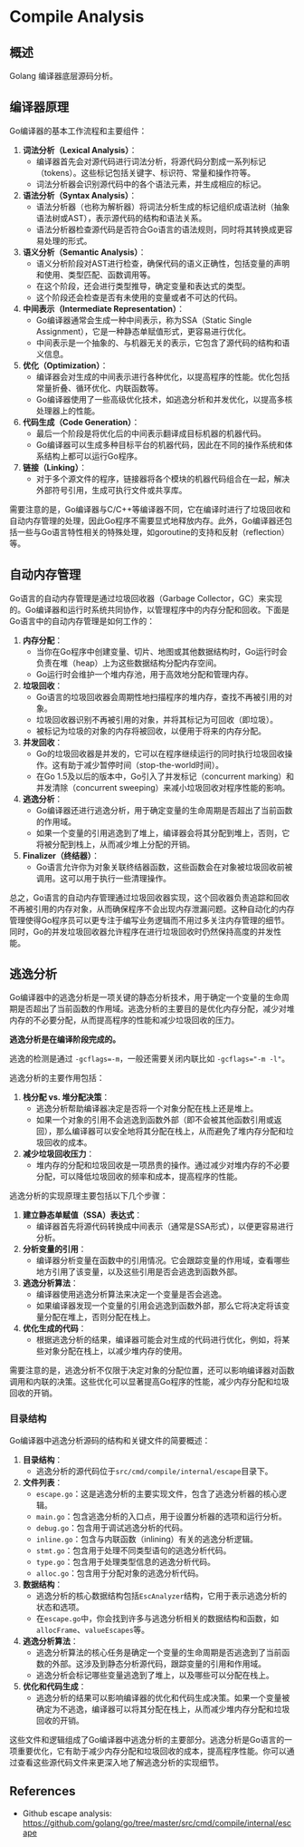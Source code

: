 <!--
 * @Author: JohnJeep
 * @Date: 2020-09-05 23:49:23
 * @LastEditors: JohnJeep
 * @LastEditTime: 2025-04-04 19:18:57
 * @Description: 
 * Copyright (c) 2025 by John Jeep, All Rights Reserved. 
-->
# Compile Analysis

## 概述

Golang 编译器底层源码分析。

## 编译器原理

Go编译器的基本工作流程和主要组件：

1. **词法分析（Lexical Analysis）**：
   - 编译器首先会对源代码进行词法分析，将源代码分割成一系列标记（tokens）。这些标记包括关键字、标识符、常量和操作符等。
   - 词法分析器会识别源代码中的各个语法元素，并生成相应的标记。
2. **语法分析（Syntax Analysis）**：
   - 语法分析器（也称为解析器）将词法分析生成的标记组织成语法树（抽象语法树或AST），表示源代码的结构和语法关系。
   - 语法分析器检查源代码是否符合Go语言的语法规则，同时将其转换成更容易处理的形式。
3. **语义分析（Semantic Analysis）**：
   - 语义分析阶段对AST进行检查，确保代码的语义正确性，包括变量的声明和使用、类型匹配、函数调用等。
   - 在这个阶段，还会进行类型推导，确定变量和表达式的类型。
   - 这个阶段还会检查是否有未使用的变量或者不可达的代码。
4. **中间表示（Intermediate Representation）**：
   - Go编译器通常会生成一种中间表示，称为SSA（Static Single Assignment），它是一种静态单赋值形式，更容易进行优化。
   - 中间表示是一个抽象的、与机器无关的表示，它包含了源代码的结构和语义信息。
5. **优化（Optimization）**：
   - 编译器会对生成的中间表示进行各种优化，以提高程序的性能。优化包括常量折叠、循环优化、内联函数等。
   - Go编译器使用了一些高级优化技术，如逃逸分析和并发优化，以提高多核处理器上的性能。
6. **代码生成（Code Generation）**：
   - 最后一个阶段是将优化后的中间表示翻译成目标机器的机器代码。
   - Go编译器可以生成多种目标平台的机器代码，因此在不同的操作系统和体系结构上都可以运行Go程序。
7. **链接（Linking）**：
   - 对于多个源文件的程序，链接器将各个模块的机器代码组合在一起，解决外部符号引用，生成可执行文件或共享库。

需要注意的是，Go编译器与C/C++等编译器不同，它在编译时进行了垃圾回收和自动内存管理的处理，因此Go程序不需要显式地释放内存。此外，Go编译器还包括一些与Go语言特性相关的特殊处理，如goroutine的支持和反射（reflection）等。

## 自动内存管理

Go语言的自动内存管理是通过垃圾回收器（Garbage Collector，GC）来实现的。Go编译器和运行时系统共同协作，以管理程序中的内存分配和回收。下面是Go语言中的自动内存管理是如何工作的：

1. **内存分配**：
   - 当你在Go程序中创建变量、切片、地图或其他数据结构时，Go运行时会负责在堆（heap）上为这些数据结构分配内存空间。
   - Go运行时会维护一个堆内存池，用于高效地分配和管理内存。
2. **垃圾回收**：
   - Go语言的垃圾回收器会周期性地扫描程序的堆内存，查找不再被引用的对象。
   - 垃圾回收器识别不再被引用的对象，并将其标记为可回收（即垃圾）。
   - 被标记为垃圾的对象的内存将被回收，以便用于将来的内存分配。
3. **并发回收**：
   - Go的垃圾回收器是并发的，它可以在程序继续运行的同时执行垃圾回收操作。这有助于减少暂停时间（stop-the-world时间）。
   - 在Go 1.5及以后的版本中，Go引入了并发标记（concurrent marking）和并发清除（concurrent sweeping）来减小垃圾回收对程序性能的影响。
4. **逃逸分析**：
   - Go编译器还进行逃逸分析，用于确定变量的生命周期是否超出了当前函数的作用域。
   - 如果一个变量的引用逃逸到了堆上，编译器会将其分配到堆上，否则，它将被分配到栈上，从而减少堆上分配的开销。
5. **Finalizer（终结器）**：
   - Go语言允许你为对象关联终结器函数，这些函数会在对象被垃圾回收前被调用。这可以用于执行一些清理操作。

总之，Go语言的自动内存管理通过垃圾回收器实现，这个回收器负责追踪和回收不再被引用的内存对象，从而确保程序不会出现内存泄漏问题。这种自动化的内存管理使得Go程序员可以更专注于编写业务逻辑而不用过多关注内存管理的细节。同时，Go的并发垃圾回收器允许程序在进行垃圾回收时仍然保持高度的并发性能。



## 逃逸分析

 Go编译器中的逃逸分析是一项关键的静态分析技术，用于确定一个变量的生命周期是否超出了当前函数的作用域。逃逸分析的主要目的是优化内存分配，减少对堆内存的不必要分配，从而提高程序的性能和减少垃圾回收的压力。

**逃逸分析是在编译阶段完成的。**

逃逸的检测是通过 `-gcflags=-m`，一般还需要关闭内联比如 `-gcflags="-m -l"`。



逃逸分析的主要作用包括：

1. **栈分配 vs. 堆分配决策**：
   - 逃逸分析帮助编译器决定是否将一个对象分配在栈上还是堆上。
   - 如果一个对象的引用不会逃逸到函数外部（即不会被其他函数引用或返回），那么编译器可以安全地将其分配在栈上，从而避免了堆内存分配和垃圾回收的成本。
2. **减少垃圾回收压力**：
   - 堆内存的分配和垃圾回收是一项昂贵的操作。通过减少对堆内存的不必要分配，可以降低垃圾回收的频率和成本，提高程序的性能。

逃逸分析的实现原理主要包括以下几个步骤：

1. **建立静态单赋值（SSA）表达式**：
   - 编译器首先将源代码转换成中间表示（通常是SSA形式），以便更容易进行分析。
2. **分析变量的引用**：
   - 编译器分析变量在函数中的引用情况。它会跟踪变量的作用域，查看哪些地方引用了该变量，以及这些引用是否会逃逸到函数外部。
3. **逃逸分析算法**：
   - 编译器使用逃逸分析算法来决定一个变量是否会逃逸。
   - 如果编译器发现一个变量的引用会逃逸到函数外部，那么它将决定将该变量分配在堆上，否则分配在栈上。
4. **优化生成的代码**：
   - 根据逃逸分析的结果，编译器可能会对生成的代码进行优化，例如，将某些对象分配在栈上，以减少堆内存的使用。

需要注意的是，逃逸分析不仅限于决定对象的分配位置，还可以影响编译器对函数调用和内联的决策。这些优化可以显著提高Go程序的性能，减少内存分配和垃圾回收的开销。





### 目录结构

Go编译器中逃逸分析源码的结构和关键文件的简要概述：

1. **目录结构**：
   - 逃逸分析的源代码位于`src/cmd/compile/internal/escape`目录下。
2. **文件列表**：
   - `escape.go`：这是逃逸分析的主要实现文件，包含了逃逸分析器的核心逻辑。
   - `main.go`：包含逃逸分析的入口点，用于设置分析器的选项和运行分析。
   - `debug.go`：包含用于调试逃逸分析的代码。
   - `inline.go`：包含与内联函数（inlining）有关的逃逸分析逻辑。
   - `stmt.go`：包含用于处理不同类型语句的逃逸分析代码。
   - `type.go`：包含用于处理类型信息的逃逸分析代码。
   - `alloc.go`：包含用于分配对象的逃逸分析代码。
3. **数据结构**：
   - 逃逸分析的核心数据结构包括`EscAnalyzer`结构，它用于表示逃逸分析的状态和选项。
   - 在`escape.go`中，你会找到许多与逃逸分析相关的数据结构和函数，如`allocFrame`、`valueEscapes`等。
4. **逃逸分析算法**：
   - 逃逸分析算法的核心任务是确定一个变量的生命周期是否逃逸到了当前函数的外部。这涉及到静态分析源代码，跟踪变量的引用和作用域。
   - 逃逸分析会标记哪些变量逃逸到了堆上，以及哪些可以分配在栈上。
5. **优化和代码生成**：
   - 逃逸分析的结果可以影响编译器的优化和代码生成决策。如果一个变量被确定为不逃逸，编译器可以将其分配在栈上，从而减少堆内存分配和垃圾回收的开销。

这些文件和逻辑组成了Go编译器中逃逸分析的主要部分。逃逸分析是Go语言的一项重要优化，它有助于减少内存分配和垃圾回收的成本，提高程序性能。你可以通过查看这些源代码文件来更深入地了解逃逸分析的实现细节。



## References

- Github escape analysis: https://github.com/golang/go/tree/master/src/cmd/compile/internal/escape















